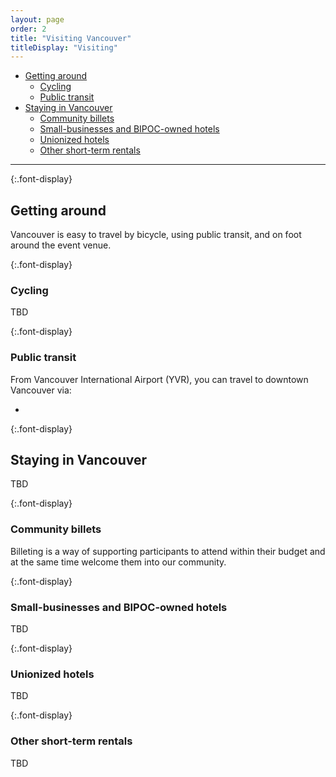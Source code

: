```yaml
---
layout: page
order: 2
title: "Visiting Vancouver"
titleDisplay: "Visiting"
---
```


- [Getting around](#getting-around)
  - [Cycling](#cycling)
  - [Public transit](#public-transit)
- [Staying in Vancouver](#staying-in-vancouver)
  - [Community billets](#community-billets)
  - [Small-businesses and BIPOC-owned hotels](#small-businesses-and-bipoc-owned-hotels)
  - [Unionized hotels](#unionized-hotels)
  - [Other short-term rentals](#other-short-term-rentals)

---

{:.font-display}

## Getting around

Vancouver is easy to travel by bicycle, using public transit, and on foot around the event venue.

{:.font-display}

### Cycling

TBD

{:.font-display}

### Public transit

From Vancouver International Airport (YVR), you can travel to downtown Vancouver via:

-

{:.font-display}

## Staying in Vancouver

TBD

{:.font-display}

### Community billets

Billeting is a way of supporting participants to attend within their budget and at the same time welcome them into our community.

{:.font-display}

### Small-businesses and BIPOC-owned hotels

TBD

{:.font-display}

### Unionized hotels

TBD

{:.font-display}

### Other short-term rentals

TBD
